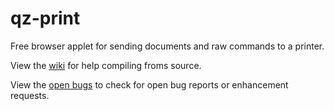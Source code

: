 qz-print
========

Free browser applet for sending documents and raw commands to a printer.

View the [wiki](../../wiki) for help compiling froms source.

View the [open bugs](../../issues) to check for open bug reports or enhancement requests.
